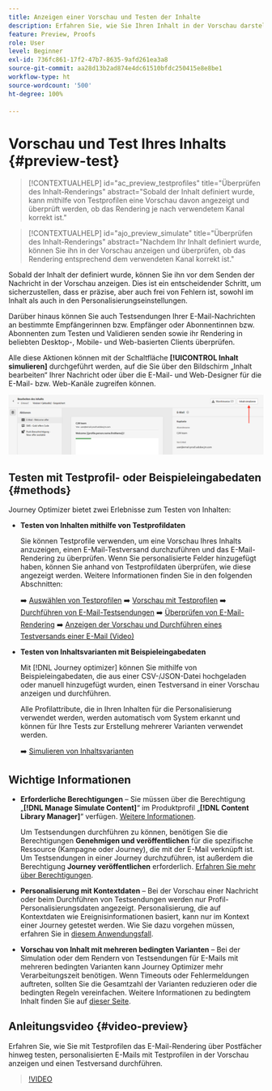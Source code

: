 ```yaml
---
title: Anzeigen einer Vorschau und Testen der Inhalte
description: Erfahren Sie, wie Sie Ihren Inhalt in der Vorschau darstellen und testen können.
feature: Preview, Proofs
role: User
level: Beginner
exl-id: 736fc861-17f2-47b7-8635-9afd261ea3a8
source-git-commit: aa28d13b2ad874e4dc61510bfdc250415e8e8be1
workflow-type: ht
source-wordcount: '500'
ht-degree: 100%

---
```


# Vorschau und Test Ihres Inhalts {#preview-test}

>[!CONTEXTUALHELP]
>id="ac_preview_testprofiles"
>title="Überprüfen des Inhalt-Renderings"
>abstract="Sobald der Inhalt definiert wurde, kann mithilfe von Testprofilen eine Vorschau davon angezeigt und überprüft werden, ob das Rendering je nach verwendetem Kanal korrekt ist."

>[!CONTEXTUALHELP]
>id="ajo_preview_simulate"
>title="Überprüfen des Inhalt-Renderings"
>abstract="Nachdem Ihr Inhalt definiert wurde, können Sie ihn in der Vorschau anzeigen und überprüfen, ob das Rendering entsprechend dem verwendeten Kanal korrekt ist."

Sobald der Inhalt der definiert wurde, können Sie ihn vor dem Senden der Nachricht in der Vorschau anzeigen. Dies ist ein entscheidender Schritt, um sicherzustellen, dass er präzise, aber auch frei von Fehlern ist, sowohl im Inhalt als auch in den Personalisierungseinstellungen.

Darüber hinaus können Sie auch Testsendungen Ihrer E-Mail-Nachrichten an bestimmte Empfängerinnen bzw. Empfänger oder Abonnentinnen bzw. Abonnenten zum Testen und Validieren senden sowie ihr Rendering in beliebten Desktop-, Mobile- und Web-basierten Clients überprüfen.

Alle diese Aktionen können mit der Schaltfläche **[!UICONTROL Inhalt simulieren]** durchgeführt werden, auf die Sie über den Bildschirm „Inhalt bearbeiten“ Ihrer Nachricht oder über die E-Mail- und Web-Designer für die E-Mail- bzw. Web-Kanäle zugreifen können.

![](../email/assets/email-preview-button.png)

## Testen mit Testprofil- oder Beispieleingabedaten {#methods}

Journey Optimizer bietet zwei Erlebnisse zum Testen von Inhalten:

* **Testen von Inhalten mithilfe von Testprofildaten**

  Sie können Testprofile verwenden, um eine Vorschau Ihres Inhalts anzuzeigen, einen E-Mail-Testversand durchzuführen und das E-Mail-Rendering zu überprüfen. Wenn Sie personalisierte Felder hinzugefügt haben, können Sie anhand von Testprofildaten überprüfen, wie diese angezeigt werden. Weitere Informationen finden Sie in den folgenden Abschnitten:

  ➡️ [Auswählen von Testprofilen](test-profiles.md)
➡️ [Vorschau mit Testprofilen](preview.md)
➡️ [Durchführen von E-Mail-Testsendungen](proofs.md)
➡️ [Überprüfen von E-Mail-Rendering](rendering.md)
➡️ [Anzeigen der Vorschau und Durchführen eines Testversands einer E-Mail (Video)](#video-preview)

* **Testen von Inhaltsvarianten mit Beispieleingabedaten**

  Mit [!DNL Journey optimizer] können Sie mithilfe von Beispieleingabedaten, die aus einer CSV-/JSON-Datei hochgeladen oder manuell hinzugefügt wurden, einen Testversand in einer Vorschau anzeigen und durchführen.

  Alle Profilattribute, die in Ihren Inhalten für die Personalisierung verwendet werden, werden automatisch vom System erkannt und können für Ihre Tests zur Erstellung mehrerer Varianten verwendet werden.

  ➡️ [Simulieren von Inhaltsvarianten](../test-approve/simulate-sample-input.md)

## Wichtige Informationen

* **Erforderliche Berechtigungen** – Sie müssen über die Berechtigung „**[!DNL Manage Simulate Content]**“ im Produktprofil „**[!DNL Content Library Manager]**“ verfügen. [Weitere Informationen](../administration/ootb-product-profiles.md#content-library-manager).

  Um Testsendungen durchführen zu können, benötigen Sie die Berechtigungen **Genehmigen und veröffentlichen** für die spezifische Ressource (Kampagne oder Journey), die mit der E-Mail verknüpft ist. Um Testsendungen in einer Journey durchzuführen, ist außerdem die Berechtigung **Journey veröffentlichen** erforderlich. [Erfahren Sie mehr über Berechtigungen](../administration/ootb-permissions.md).

* **Personalisierung mit Kontextdaten** – Bei der Vorschau einer Nachricht oder beim Durchführen von Testsendungen werden nur Profil-Personalisierungsdaten angezeigt. Personalisierung, die auf Kontextdaten wie Ereignisinformationen basiert, kann nur im Kontext einer Journey getestet werden. Wie Sie dazu vorgehen müssen, erfahren Sie in [diesem Anwendungsfall](../personalization/personalization-use-case.md).

* **Vorschau von Inhalt mit mehreren bedingten Varianten** – Bei der Simulation oder dem Rendern von Testsendungen für E-Mails mit mehreren bedingten Varianten kann Journey Optimizer mehr Verarbeitungszeit benötigen. Wenn Timeouts oder Fehlermeldungen auftreten, sollten Sie die Gesamtzahl der Varianten reduzieren oder die bedingten Regeln vereinfachen. Weitere Informationen zu bedingtem Inhalt finden Sie auf [dieser Seite](../personalization/dynamic-content.md).

## Anleitungsvideo {#video-preview}

Erfahren Sie, wie Sie mit Testprofilen das E-Mail-Rendering über Postfächer hinweg testen, personalisierten E-Mails mit Testprofilen in der Vorschau anzeigen und einen Testversand durchführen.

>[!VIDEO](https://video.tv.adobe.com/v/3430337?quality=12&captions=ger)
